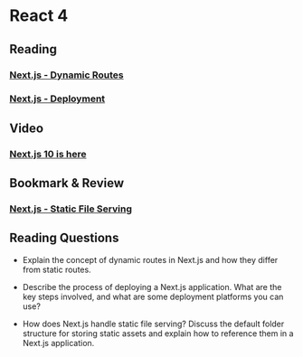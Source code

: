 # React 4

## Reading

### [Next.js - Dynamic Routes](https://nextjs.org/learn/basics/dynamic-routes)

### [Next.js - Deployment](https://nextjs.org/learn/basics/deploying-nextjs-app)

## Video

### [Next.js 10 is here](https://www.youtube.com/watch?v=JWCS5IdECVI)

## Bookmark & Review

### [Next.js - Static File Serving](https://nextjs.org/docs/basic-features/static-file-serving)

## Reading Questions

- Explain the concept of dynamic routes in Next.js and how they differ from static routes.

- Describe the process of deploying a Next.js application. What are the key steps involved, and what are some deployment platforms you can use?

- How does Next.js handle static file serving? Discuss the default folder structure for storing static assets and explain how to reference them in a Next.js application.
